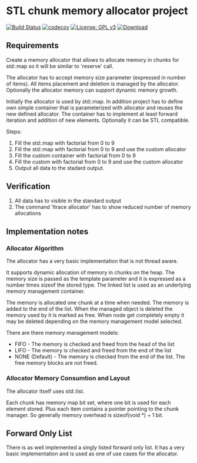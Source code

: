 # STL chunk memory allocator project

[![Build Status][travis-badge]][travis-link]
[![codecov][codecov-badge]][codecov-link]
[![License: GPL v3][license-badge]](LICENSE.md)
[![Download][bintray-badge]][bintray-link]

## Requirements

Create a memory allocator that allows to allocate memory in chunks for std::map so it will be similar to 'reserve' call.

The allocator has to accept memory size parameter (expressed in number of items). All items placement and deletion is managed by the allocator. Optionally the allocator memory can support dynamic memory growth.

Initially the allocator is used by std::map. In addition project has to define own simple container that is parameterized with allocator and reuses the new defined allocator. The container has to implement at least forward iteration and addition of new elements. Optionally it can be STL compatible.

Steps:

1. Fill the std::map with factorial from 0 to 9
2. Fill the std::map with factorial from 0 to 9 and use the custom allocator
3. Fill the custom container with factorial from 0 to 9
4. Fill the custom with factorial from 0 to 9 and use the custom allocator
5. Output all data to the stadard output.

## Verification

1. All data has to visible in the standard output
2. The command 'ltrace allocator' has to show reduced number of memory allocations

## Implementation notes

### Allocator Algorithm

The allocator has a very basic implementation that is not thread aware.

It supports dynamic allocation of memory in chunks on the heap. The memory size is passed as the template parameter and it is expressed as a number times sizeof the stored type. The linked list is used as an underlying memory management container.

The memory is allocated one chunk at a time when needed. The memory is added to the end of the list. When the managed object is deleted the memory used by it is marked as free. When node get completely empty it may be deleted depending on the memory management model selected.

There are there memory management models:

* FIFO - The memory is checked and freed from the head of the list
* LIFO - The memory is checked and freed from the end of the list
* NONE (Default) - The memory is checked from the end of the list. The free memory blocks are not freed.

### Allocator Memory Consumtion and Layout

The allocator itself uses std::list.

Each chunk has memory map bit set, where one bit is used for each element stored. Plus each item contains a pointer pointing to the chunk manager. So generally memory overhead is sizeof(void *) + 1 bit.

## Forward Only List

There is as well implemented a singly listed forward only list. It has a very basic implementation and is used as one of use cases for the allocator.

[travis-badge]:    https://travis-ci.org/ortus-art/allocator.svg?branch=master
[travis-link]:     https://travis-ci.org/ortus-art/allocator
[license-badge]:   https://img.shields.io/badge/License-GPL%20v3-blue.svg
[codecov-badge]:   https://codecov.io/gh/ortus-art/allocator/branch/master/graph/badge.svg
[codecov-link]:    https://codecov.io/gh/ortus-art/allocator
[bintray-badge]:   https://api.bintray.com/packages/ortus-art/course/allocator/images/download.svg
[bintray-link]:    https://bintray.com/ortus-art/course/allocator/_latestVersion